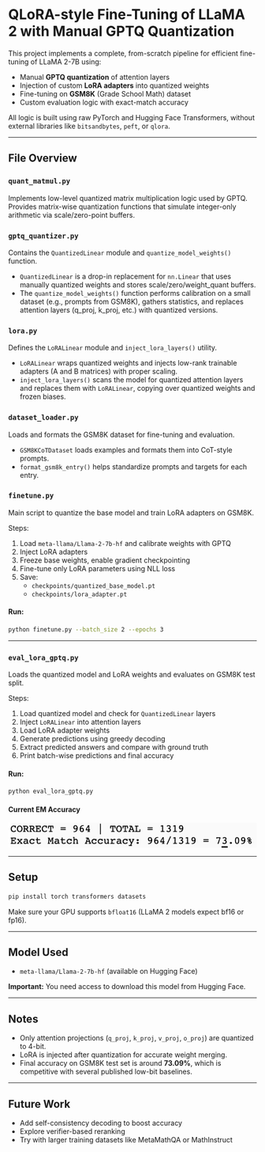# QLoRA-style Fine-Tuning of LLaMA 2 with Manual GPTQ Quantization

This project implements a complete, from-scratch pipeline for efficient fine-tuning of LLaMA 2-7B using:

- Manual **GPTQ quantization** of attention layers
- Injection of custom **LoRA adapters** into quantized weights
- Fine-tuning on **GSM8K** (Grade School Math) dataset
- Custom evaluation logic with exact-match accuracy

All logic is built using raw PyTorch and Hugging Face Transformers, without external libraries like `bitsandbytes`, `peft`, or `qlora`.

---

## File Overview

### `quant_matmul.py`
Implements low-level quantized matrix multiplication logic used by GPTQ. Provides matrix-wise quantization functions that simulate integer-only arithmetic via scale/zero-point buffers.

### `gptq_quantizer.py`
Contains the `QuantizedLinear` module and `quantize_model_weights()` function.

- `QuantizedLinear` is a drop-in replacement for `nn.Linear` that uses manually quantized weights and stores scale/zero/weight_quant buffers.
- The `quantize_model_weights()` function performs calibration on a small dataset (e.g., prompts from GSM8K), gathers statistics, and replaces attention layers (q_proj, k_proj, etc.) with quantized versions.

### `lora.py`
Defines the `LoRALinear` module and `inject_lora_layers()` utility.

- `LoRALinear` wraps quantized weights and injects low-rank trainable adapters (A and B matrices) with proper scaling.
- `inject_lora_layers()` scans the model for quantized attention layers and replaces them with `LoRALinear`, copying over quantized weights and frozen biases.

### `dataset_loader.py`
Loads and formats the GSM8K dataset for fine-tuning and evaluation.

- `GSM8KCoTDataset` loads examples and formats them into CoT-style prompts.
- `format_gsm8k_entry()` helps standardize prompts and targets for each entry.

### `finetune.py`
Main script to quantize the base model and train LoRA adapters on GSM8K.

Steps:
1. Load `meta-llama/Llama-2-7b-hf` and calibrate weights with GPTQ
2. Inject LoRA adapters
3. Freeze base weights, enable gradient checkpointing
4. Fine-tune only LoRA parameters using NLL loss
5. Save:
   - `checkpoints/quantized_base_model.pt`
   - `checkpoints/lora_adapter.pt`

#### Run:
```bash
python finetune.py --batch_size 2 --epochs 3
```

---

### `eval_lora_gptq.py`
Loads the quantized model and LoRA weights and evaluates on GSM8K test split.

Steps:
1. Load quantized model and check for `QuantizedLinear` layers
2. Inject `LoRALinear` into attention layers
3. Load LoRA adapter weights
4. Generate predictions using greedy decoding
5. Extract predicted answers and compare with ground truth
6. Print batch-wise predictions and final accuracy

#### Run:
```bash
python eval_lora_gptq.py
```

#### Current EM Accuracy

![Alt text](image.png)

---

## Setup

```bash
pip install torch transformers datasets
```
Make sure your GPU supports `bfloat16` (LLaMA 2 models expect bf16 or fp16).

---

## Model Used
- `meta-llama/Llama-2-7b-hf` (available on Hugging Face)

**Important:** You need access to download this model from Hugging Face.

---

## Notes
- Only attention projections (`q_proj`, `k_proj`, `v_proj`, `o_proj`) are quantized to 4-bit.
- LoRA is injected after quantization for accurate weight merging.
- Final accuracy on GSM8K test set is around **73.09%**, which is competitive with several published low-bit baselines.

---

## Future Work
- Add self-consistency decoding to boost accuracy
- Explore verifier-based reranking
- Try with larger training datasets like MetaMathQA or MathInstruct

